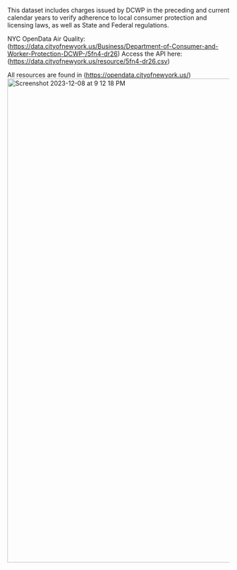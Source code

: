 This dataset includes charges issued by DCWP in the preceding and current calendar years to verify adherence to local consumer protection and licensing laws, as well as State and Federal regulations.

NYC OpenData Air Quality: (https://data.cityofnewyork.us/Business/Department-of-Consumer-and-Worker-Protection-DCWP-/5fn4-dr26)
Access the API here: (https://data.cityofnewyork.us/resource/5fn4-dr26.csv)


All resources are found in (https://opendata.cityofnewyork.us/)
<img width="1099" alt="Screenshot 2023-12-08 at 9 12 18 PM" src="https://github.com/Joanbeetrice/Homework-1/assets/145875775/44784b68-aaed-4ed8-a2a2-294f69201c88">
